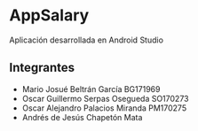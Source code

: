 # AppSalary
Aplicación desarrollada en Android Studio

## Integrantes

* Mario Josué Beltrán García BG171969
* Oscar Guillermo Serpas Osegueda SO170273
* Oscar Alejandro Palacios Miranda PM170275
* Andrés de Jesús Chapetón Mata
